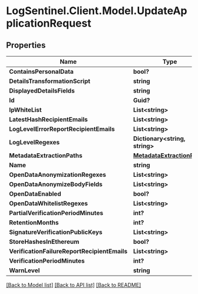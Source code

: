 # LogSentinel.Client.Model.UpdateApplicationRequest
## Properties

Name | Type | Description | Notes
------------ | ------------- | ------------- | -------------
**ContainsPersonalData** | **bool?** |  | [optional] 
**DetailsTransformationScript** | **string** |  | [optional] 
**DisplayedDetailsFields** | **string** |  | [optional] 
**Id** | **Guid?** |  | [optional] 
**IpWhiteList** | **List&lt;string&gt;** |  | [optional] 
**LatestHashRecipientEmails** | **List&lt;string&gt;** |  | [optional] 
**LogLevelErrorReportRecipientEmails** | **List&lt;string&gt;** |  | [optional] 
**LogLevelRegexes** | **Dictionary&lt;string, string&gt;** |  | [optional] 
**MetadataExtractionPaths** | [**MetadataExtractionPaths**](MetadataExtractionPaths.md) |  | [optional] 
**Name** | **string** |  | [optional] 
**OpenDataAnonymizationRegexes** | **List&lt;string&gt;** |  | [optional] 
**OpenDataAnonymizeBodyFields** | **List&lt;string&gt;** |  | [optional] 
**OpenDataEnabled** | **bool?** |  | [optional] 
**OpenDataWhitelistRegexes** | **List&lt;string&gt;** |  | [optional] 
**PartialVerificationPeriodMinutes** | **int?** |  | [optional] 
**RetentionMonths** | **int?** |  | [optional] 
**SignatureVerificationPublicKeys** | **List&lt;string&gt;** |  | [optional] 
**StoreHashesInEthereum** | **bool?** |  | [optional] 
**VerificationFailureReportRecipientEmails** | **List&lt;string&gt;** |  | [optional] 
**VerificationPeriodMinutes** | **int?** |  | [optional] 
**WarnLevel** | **string** |  | [optional] 

[[Back to Model list]](../README.md#documentation-for-models) [[Back to API list]](../README.md#documentation-for-api-endpoints) [[Back to README]](../README.md)

